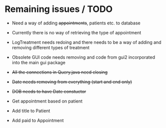 # Remaining issues / TODO
- Need a way of adding ~~appointments~~, patients etc. to database
- Currently there is no way of retrieving the type of appointment
- LogTreatment needs redoing and there needs to be a way of adding and removing different types of treatment
- Obsolete GUI code needs removing and code from gui2 incorporated into the main gui package

- ~~All the connections in Query.java need closing~~
- ~~Date needs removing from everything (start and end only)~~
- ~~DOB needs to have Date constuctor~~
- Get appointment based on patient
- Add title to Patient
- Add paid to Appointment
